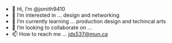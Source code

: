 - 👋 Hi, I’m @jsmith9410
- 👀 I’m interested in ... design and networking
- 🌱 I’m currently learning ... production design and techincal arts
- 💞️ I’m looking to collaborate on ...
- 📫 How to reach me ... jds537@mun.ca

<!---
jsmith9410/jsmith9410 is a ✨ special ✨ repository because its `README.md` (this file) appears on your GitHub profile.
You can click the Preview link to take a look at your changes.
--->
